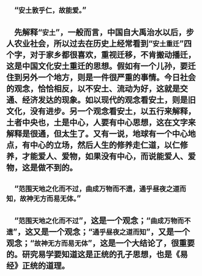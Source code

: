 &emsp;“``安土敦乎仁，故能爱。``”
---
&emsp;先解释“``安土``”，一般而言，中国自大禹治水以后，步人农业社会，所以过去在历史上经常看到“``安土重迁``”四个字，对于家乡都很喜欢，重视迁移，不肯搬动播迁，这是中国文化安土重迁的思想。假如有一个儿孙，要迁住到另外一个地方，则是一件很严重的事情。今日社会的观念，恰恰相反，以不安土、流动为好，这就是交通、经济发达的现象。如以现代的观念看安土，则是旧文化，没有进步。另一个观念看安土，以五行来解释，土者中央也，土是中心，人要有中心思想，这在文字来解释是很通，但太生了。又有一说，地球有一个中心地点，有中心的立场，然后人生的修养走仁道，以仁修养，才能爱人、爱物，如果没有中心，而说能爱人、爱物，这是做不到的。
---
&emsp;“``范围天地之化而不过，曲成万物而不遗，通乎昼夜之道而知，故神无方而易无体。``”
---
&emsp;“``范围天地之化而不过``”，这是一个观念；“``曲成万物而不遗``”，这又是一个观念；“``通乎昼夜之道而知``”，又是一个观念；“``故神无方而易无体``”，这是一个大结论了，很重要的。研究易学要知道这是正统的孔子思想，也是《易经》正统的道理。
---
